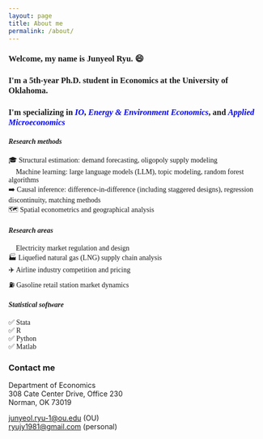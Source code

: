 ```yaml
---
layout: page
title: About me
permalink: /about/
---
```



### <span style="font-family: 'Times', serif">**Welcome, my name is Junyeol Ryu.** 😄 </span>  

### <span style="font-family: 'Times', serif">I'm a 5th-year Ph.D. student in Economics at the University of Oklahoma. </span>  
### <span style="font-family: 'Times', serif">I'm specializing in <span style="color: blue">*IO*</span>, <span style="color: blue">*Energy & Environment Economics*</span>, and <span style="color: blue">*Applied Microeconomics*</span> </span>  






#### <span style="font-family: 'Times New Roman', serif">***Research methods***</span>  
<span style="font-family: 'Times', serif"> 🎓 Structural estimation:</span> <span style="font-family: 'Garamond', serif">demand forecasting, oligopoly supply modeling</span>  
<span style="font-family: 'Times', serif"> 🤖 Machine learning:</span> <span style="font-family: 'Garamond', serif">large language models (LLM), topic modeling, random forest algorithms</span>  
<span style="font-family: 'Times', serif"> ➡️ Causal inference:</span> <span style="font-family: 'Garamond', serif">difference-in-difference (including staggered designs), regression discontinuity, matching methods</span>   
<span style="font-family: 'Times', serif"> 🗺️ Spatial econometrics and geographical analysis</span>  
 

#### <span style="font-family: 'Times New Roman', serif">***Research areas***</span>  
<span style="font-family: 'Garamond', serif"> 🔌 Electricity market regulation and design  </span>  
<span style="font-family: 'Garamond', serif"> 🏭 Liquefied natural gas (LNG) supply chain analysis</span>  
<span style="font-family: 'Garamond', serif"> ✈️ Airline industry competition and pricing  </span>  
<span style="font-family: 'Garamond', serif"> ⛽ Gasoline retail station market dynamics  </span>  

#### <span style="font-family: 'Times New Roman', serif">***Statistical software***</span>  
<span style="font-family: 'Garamond', serif"> ✅ Stata </span>  
<span style="font-family: 'Garamond', serif"> ✅ R  </span>  
<span style="font-family: 'Garamond', serif"> ✅ Python  </span>  
<span style="font-family: 'Garamond', serif"> ✅ Matlab  </span>  




### Contact me

Department of Economics  
308 Cate Center Drive, Office 230  
Norman, OK 73019  

junyeol.ryu-1@ou.edu  (OU)  
ryujy1981@gmail.com  (personal)  

